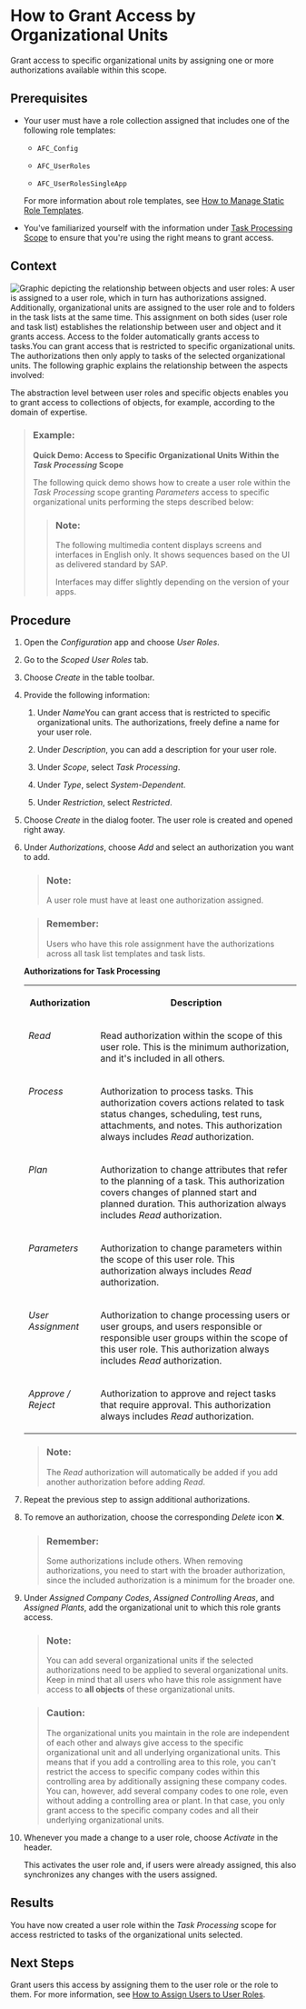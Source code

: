 <!-- loio16947f19a23d41ba832e1fa1314aca43 -->

<link rel="stylesheet" type="text/css" href="../css/sap-icons.css"/>

# How to Grant Access by Organizational Units

Grant access to specific organizational units by assigning one or more authorizations available within this scope.



<a name="loio16947f19a23d41ba832e1fa1314aca43__prereq_snv_r4l_qrb"/>

## Prerequisites

-   Your user must have a role collection assigned that includes one of the following role templates:

    -   `AFC_Config`

    -   `AFC_UserRoles`

    -   `AFC_UserRolesSingleApp`


    For more information about role templates, see [How to Manage Static Role Templates](how-to-manage-static-role-templates-0cca34d.md).

-   You've familiarized yourself with the information under [Task Processing Scope](task-processing-scope-b4f8ec6.md) to ensure that you're using the right means to grant access.




## Context

 ![Graphic depicting the relationship between objects and user roles: A user is assigned to a user role, which in turn has authorizations assigned. Additionally, organizational units are assigned to the user role and to folders in the task lists at the same time. This assignment on both sides (user role and task list) establishes the relationship between user and object and it grants access. Access to the folder automatically grants access to tasks.You can grant access that is restricted to specific organizational units. The authorizations then only apply to tasks of the selected organizational units. The following graphic explains the relationship between the aspects involved:](images/Image_New_Auth_Concept_-_PROC_Access_to_Org_Units_ced8f0f.png) 

The abstraction level between user roles and specific objects enables you to grant access to collections of objects, for example, according to the domain of expertise.

> ### Example:  
> **Quick Demo: Access to Specific Organizational Units Within the *Task Processing* Scope**
> 
> The following quick demo shows how to create a user role within the *Task Processing* scope granting *Parameters* access to specific organizational units performing the steps described below:
> 
> > ### Note:  
> > The following multimedia content displays screens and interfaces in English only. It shows sequences based on the UI as delivered standard by SAP.
> > 
> > Interfaces may differ slightly depending on the version of your apps.



## Procedure

1.  Open the *Configuration* app and choose *User Roles*.

2.  Go to the *Scoped User Roles* tab.

3.  Choose *Create* in the table toolbar.

4.  Provide the following information:

    1.  Under *Name*You can grant access that is restricted to specific organizational units. The authorizations, freely define a name for your user role.

    2.  Under *Description*, you can add a description for your user role.

    3.  Under *Scope*, select *Task Processing*.

    4.  Under *Type*, select *System-Dependent*.

    5.  Under *Restriction*, select *Restricted*.


5.  Choose *Create* in the dialog footer. The user role is created and opened right away.

6.  Under *Authorizations*, choose *Add* and select an authorization you want to add.

    > ### Note:  
    > A user role must have at least one authorization assigned.

    > ### Remember:  
    > Users who have this role assignment have the authorizations across all task list templates and task lists.

    **Authorizations for Task Processing**


    <table>
    <tr>
    <th valign="top">

    Authorization


    
    </th>
    <th valign="top">

    Description


    
    </th>
    </tr>
    <tr>
    <td valign="top">

    *Read*


    
    </td>
    <td valign="top">

    Read authorization within the scope of this user role. This is the minimum authorization, and it's included in all others.


    
    </td>
    </tr>
    <tr>
    <td valign="top">

    *Process*


    
    </td>
    <td valign="top">

    Authorization to process tasks. This authorization covers actions related to task status changes, scheduling, test runs, attachments, and notes. This authorization always includes *Read* authorization.


    
    </td>
    </tr>
    <tr>
    <td valign="top">

    *Plan*


    
    </td>
    <td valign="top">

    Authorization to change attributes that refer to the planning of a task. This authorization covers changes of planned start and planned duration. This authorization always includes *Read* authorization.


    
    </td>
    </tr>
    <tr>
    <td valign="top">

    *Parameters*


    
    </td>
    <td valign="top">

    Authorization to change parameters within the scope of this user role. This authorization always includes *Read* authorization.


    
    </td>
    </tr>
    <tr>
    <td valign="top">

    *User Assignment*


    
    </td>
    <td valign="top">

    Authorization to change processing users or user groups, and users responsible or responsible user groups within the scope of this user role. This authorization always includes *Read* authorization.


    
    </td>
    </tr>
    <tr>
    <td valign="top">

    *Approve / Reject*


    
    </td>
    <td valign="top">

    Authorization to approve and reject tasks that require approval. This authorization always includes *Read* authorization.


    
    </td>
    </tr>
    </table>
    
    > ### Note:  
    > The *Read* authorization will automatically be added if you add another authorization before adding *Read*.

7.  Repeat the previous step to assign additional authorizations.

8.  To remove an authorization, choose the corresponding *Delete* icon :x:.

    > ### Remember:  
    > Some authorizations include others. When removing authorizations, you need to start with the broader authorization, since the included authorization is a minimum for the broader one.

9.  Under *Assigned Company Codes*, *Assigned Controlling Areas*, and *Assigned Plants*, add the organizational unit to which this role grants access.

    > ### Note:  
    > You can add several organizational units if the selected authorizations need to be applied to several organizational units. Keep in mind that all users who have this role assignment have access to **all objects** of these organizational units.

    > ### Caution:  
    > The organizational units you maintain in the role are independent of each other and always give access to the specific organizational unit and all underlying organizational units. This means that if you add a controlling area to this role, you can't restrict the access to specific company codes within this controlling area by additionally assigning these company codes. You can, however, add several company codes to one role, even without adding a controlling area or plant. In that case, you only grant access to the specific company codes and all their underlying organizational units.

10. Whenever you made a change to a user role, choose *Activate* in the header.

    This activates the user role and, if users were already assigned, this also synchronizes any changes with the users assigned.




<a name="loio16947f19a23d41ba832e1fa1314aca43__result_vfx_jsl_qrb"/>

## Results

You have now created a user role within the *Task Processing* scope for access restricted to tasks of the organizational units selected.



<a name="loio16947f19a23d41ba832e1fa1314aca43__postreq_ugr_ssl_qrb"/>

## Next Steps

Grant users this access by assigning them to the user role or the role to them. For more information, see [How to Assign Users to User Roles](how-to-assign-users-to-user-roles-f703a5c.md).


